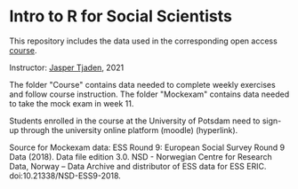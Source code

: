 # Intro to R for Social Scientists

This repository includes the data used in the corresponding open access [course](https://jaspertjaden.com/teaching/intro-to-r-for-social-scientists/). 

Instructor: [Jasper Tjaden](https://jaspertjaden.com/), 2021


The folder "Course" contains data needed to complete weekly exercises and follow course instruction.
The folder "Mockexam" contains data needed to take the mock exam in week 11. 

Students enrolled in the course at the University of Potsdam need to sign-up through the university online platform (moodle) (hyperlink). 

Source for Mockexam data: ESS Round 9: European Social Survey Round 9 Data (2018). Data file edition 3.0. NSD - Norwegian Centre for Research Data, Norway – Data Archive and distributor of ESS data for ESS ERIC. doi:10.21338/NSD-ESS9-2018.
